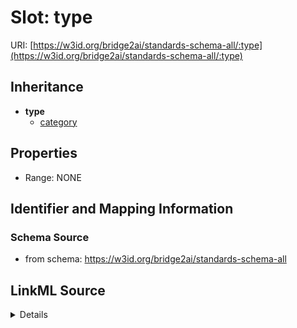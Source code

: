 # Slot: type

URI: [https://w3id.org/bridge2ai/standards-schema-all/:type](https://w3id.org/bridge2ai/standards-schema-all/:type)




## Inheritance

* **type**
    * [category](category.md)







## Properties

* Range: NONE







## Identifier and Mapping Information







### Schema Source


* from schema: https://w3id.org/bridge2ai/standards-schema-all




## LinkML Source

<details>
```yaml
name: type
from_schema: https://w3id.org/bridge2ai/standards-schema-all
rank: 1000
domain: NamedThing
alias: type

```
</details>